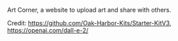 
Art Corner, a website to upload art and share with others.



Credit: https://github.com/Oak-Harbor-Kits/Starter-KitV3, https://openai.com/dall-e-2/